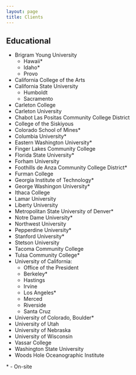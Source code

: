 ```yaml
---
layout: page
title: Clients
---
```


## Educational

- Brigram Young University
  - Hawaii\*
  - Idaho\*
  - Provo
- California College of the Arts
- California State University
  - Humboldt
  - Sacramento
- Carleton College
- Carleton University
- Chabot Las Positas Community College District
- College of the Siskiyous
- Colorado School of Mines\*
- Columbia University\*
- Eastern Washington University\*
- Finger Lakes Community College
- Florida State University\*
- Forham University
- Foothills de Anza Community College District\*
- Furman College
- Georgia Institute of Technology\*
- George Washingon University\*
- Ithaca College
- Lamar University
- Liberty University
- Metropolitan State University of Denver\*
- Notre Dame University\*
- Northwest University
- Pepperdine University\*
- Stanford University\*
- Stetson University
- Tacoma Community College
- Tulsa Community College\*
- University of California:
  - Office of the President
  - Berkeley\*
  - Hastings
  - Irvine
  - Los Angeles\*
  - Merced
  - Riverside
  - Santa Cruz
- University of Colorado, Boulder\*
- University of Utah
- University of Nebraska
- University of Wisconsin
- Vassar College
- Washington State University
- Woods Hole Oceanographic Institute

\* - On-site 
